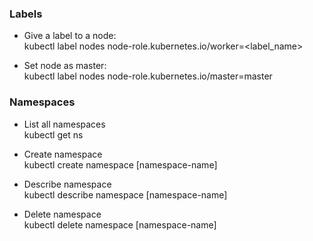 ### Labels
- Give a label to a node: <br />
kubectl label nodes <node-name> node-role.kubernetes.io/worker=<label_name> <br />

- Set node as master: <br />
kubectl label nodes <node-name> node-role.kubernetes.io/master=master <br/>

### Namespaces
- List all namespaces <br />
kubectl get ns <br/>

- Create namespace <br />
kubectl create namespace [namespace-name] <br />

- Describe namespace <br />
kubectl describe namespace [namespace-name] <br />

- Delete namespace <br />
kubectl delete namespace [namespace-name] <br />



